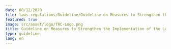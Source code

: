 ```yaml
---
date: 08/12/2020
file: laws-regulations/Guideline/Guideline on Measures to Strengthen the Implementation of the Law on Telecommunications.pdf
featured: true
image: src/asset/logo/TRC-Logo.png
title: Guideline on Measures to Strengthen the Implementation of the Law on Telecommunications
type: guideline
lang: en
---
```

